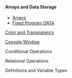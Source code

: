 #### Arrays and Data Storage
* [Arrays](https://github.com/QB64Official/qb64/wiki/Keyword-Reference---By-Usage/_edit#arrays)
* [Fixed Program DATA](https://github.com/QB64Official/qb64/wiki/Keyword-Reference---By-Usage/_edit#fixed-program-data)

[Color and Transparency](https://github.com/QB64Official/qb64/wiki/Keyword-Reference---By-Usage/COLOR)

[Console Window](https://github.com/QB64Official/qb64/wiki/Keyword-Reference---By-Usage/Console_Window)

Conditional Operations

Relational Operations

Definitions and Variable Types

